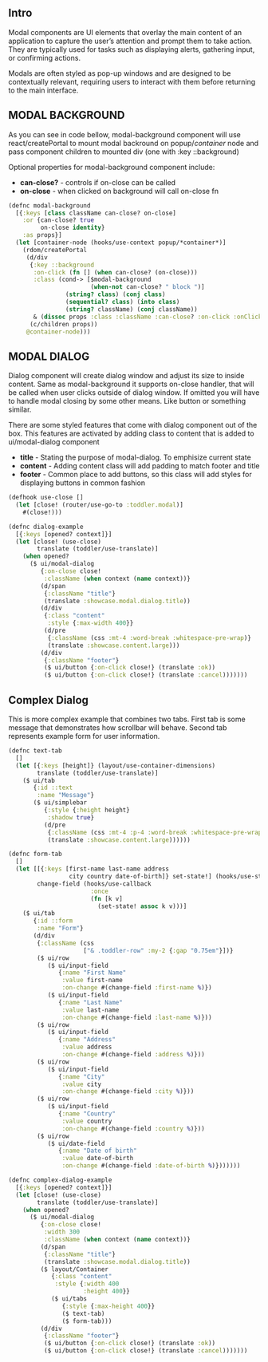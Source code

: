 ## Intro
Modal components are UI elements that overlay the main 
content of an application to capture the user’s attention
and prompt them to take action. They are typically used
for tasks such as displaying alerts, gathering input,
or confirming actions.

Modals are often styled as pop-up windows and are designed
to be contextually relevant, requiring users to interact
with them before returning to the main interface.


## MODAL BACKGROUND

As you can see in code bellow, modal-background component will
use react/createPortal to mount modal backround on popup/*container* 
node and pass component children to mounted div (one with :key ::background)

Optional properties for modal-background component include:

 * **can-close?** - controls if on-close can be called
 * **on-close** - when clicked on background will call on-close fn

<div id="modal-background-example"></div>

```clojure
(defnc modal-background
  [{:keys [class className can-close? on-close]
    :or {can-close? true
         on-close identity}
    :as props}]
  (let [container-node (hooks/use-context popup/*container*)]
    (rdom/createPortal
     (d/div
      {:key ::background
       :on-click (fn [] (when can-close? (on-close)))
       :class (cond-> [$modal-background
                       (when-not can-close? " block ")]
                (string? class) (conj class)
                (sequential? class) (into class)
                (string? className) (conj className))
       & (dissoc props :class :className :can-close? :on-click :onClick)}
      (c/children props))
     @container-node)))
```

## MODAL DIALOG

Dialog component will create dialog window and adjust its 
size to inside content. Same as modal-background it supports 
on-close handler, that will be called when user clicks 
outside of dialog window. If omitted you will have to 
handle modal closing by some other means. Like button or something similar.

There are some styled features that come with dialog 
component out of the box. This features are activated 
by adding class to content that is added to ui/modal-dialog component


 * **title** - Stating the purpose of modal-dialog. To emphisize current state
 * **content** - Adding content class will add padding to match footer and title
 * **footer** - Common place to add buttons, so this 
 class will add styles for displaying buttons in common fashion


<div id="modal-dialog-example"></div>


```clojure
(defhook use-close []
  (let [close! (router/use-go-to :toddler.modal)]
    #(close!)))

(defnc dialog-example
  [{:keys [opened? context]}]
  (let [close! (use-close)
        translate (toddler/use-translate)]
    (when opened?
      ($ ui/modal-dialog
         {:on-close close!
          :className (when context (name context))}
         (d/span
          {:className "title"}
          (translate :showcase.modal.dialog.title))
         (d/div
          {:class "content"
           :style {:max-width 400}}
          (d/pre
           {:className (css :mt-4 :word-break :whitespace-pre-wrap)}
           (translate :showcase.content.large)))
         (d/div
          {:className "footer"}
          ($ ui/button {:on-click close!} (translate :ok))
          ($ ui/button {:on-click close!} (translate :cancel)))))))
```


## Complex Dialog
This is more complex example that combines two tabs. First tab is
some message that demonstrates how scrollbar will behave. Second
tab represents example form for user information.

<div id="complex-modal-dialog-example"></div>

```clojure
(defnc text-tab
  []
  (let [{:keys [height]} (layout/use-container-dimensions)
        translate (toddler/use-translate)]
    ($ ui/tab
       {:id ::text
        :name "Message"}
       ($ ui/simplebar
          {:style {:height height}
           :shadow true}
          (d/pre
           {:className (css :mt-4 :p-4 :word-break :whitespace-pre-wrap)}
           (translate :showcase.content.large))))))

(defnc form-tab
  []
  (let [[{:keys [first-name last-name address
                 city country date-of-birth]} set-state!] (hooks/use-state nil)
        change-field (hooks/use-callback
                       :once
                       (fn [k v]
                         (set-state! assoc k v)))]
    ($ ui/tab
       {:id ::form
        :name "Form"}
       (d/div
        {:className (css
                     ["& .toddler-row" :my-2 {:gap "0.75em"}])}
        ($ ui/row
           ($ ui/input-field
              {:name "First Name"
               :value first-name
               :on-change #(change-field :first-name %)})
           ($ ui/input-field
              {:name "Last Name"
               :value last-name
               :on-change #(change-field :last-name %)}))
        ($ ui/row
           ($ ui/input-field
              {:name "Address"
               :value address
               :on-change #(change-field :address %)}))
        ($ ui/row
           ($ ui/input-field
              {:name "City"
               :value city
               :on-change #(change-field :city %)}))
        ($ ui/row
           ($ ui/input-field
              {:name "Country"
               :value country
               :on-change #(change-field :country %)}))
        ($ ui/row
           ($ ui/date-field
              {:name "Date of birth"
               :value date-of-birth
               :on-change #(change-field :date-of-birth %)}))))))

(defnc complex-dialog-example
  [{:keys [opened? context]}]
  (let [close! (use-close)
        translate (toddler/use-translate)]
    (when opened?
      ($ ui/modal-dialog
         {:on-close close!
          :width 300
          :className (when context (name context))}
         (d/span
          {:className "title"}
          (translate :showcase.modal.dialog.title))
         ($ layout/Container
            {:class "content"
             :style {:width 400
                     :height 400}}
            ($ ui/tabs
               {:style {:max-height 400}}
               ($ text-tab)
               ($ form-tab)))
         (d/div
          {:className "footer"}
          ($ ui/button {:on-click close!} (translate :ok))
          ($ ui/button {:on-click close!} (translate :cancel)))))))
```
